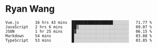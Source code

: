 # Ryan Wang

<!--START_SECTION:waka-->
```text
Vue.js       16 hrs 43 mins  ██████████████████░░░░░░░   71.77 % 
JavaScript   2 hrs 6 mins    ██▒░░░░░░░░░░░░░░░░░░░░░░   09.07 % 
JSON         1 hr 25 mins    █▓░░░░░░░░░░░░░░░░░░░░░░░   06.15 % 
Markdown     54 mins         █░░░░░░░░░░░░░░░░░░░░░░░░   03.88 % 
TypeScript   53 mins         █░░░░░░░░░░░░░░░░░░░░░░░░   03.85 % 
```
<!--END_SECTION:waka-->
